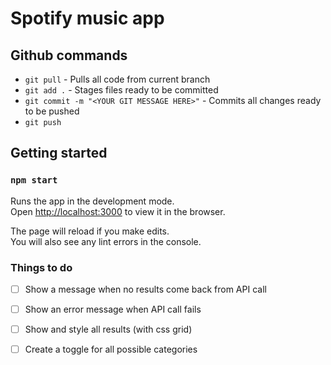 # Spotify music app

## Github commands

- `git pull` - Pulls all code from current branch
- `git add .` - Stages files ready to be committed
- `git commit -m "<YOUR GIT MESSAGE HERE>"` - Commits all changes ready to be pushed
- `git push`

## Getting started

### `npm start`

Runs the app in the development mode.\
Open [http://localhost:3000](http://localhost:3000) to view it in the browser.

The page will reload if you make edits.\
You will also see any lint errors in the console.
  
### Things to do

- [ ] Show a message when no results come back from API call
- [ ] Show an error message when API call fails
- [ ] Show and style all results (with css grid)
- [ ] Create a toggle for all possible categories
  